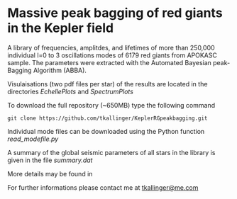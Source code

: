 # Massive peak bagging of red giants in the Kepler field

A library of frequencies, amplitdes, and lifetimes of more than 250,000 individual l=0 to 3 oscillations modes of 6179 red giants from APOKASC sample. The parameters were extracted with the Automated Bayesian peak-Bagging Algorithm (ABBA).

Visulaisations (two pdf files per star) of the results are located in the directories *EchellePlots* and *SpectrumPlots*

To download the full repository (~650MB) type the following command 
```
git clone https://github.com/tkallinger/KeplerRGpeakbagging.git
```
Individual mode files can be downloaded using the Python function *read_modefile.py*

A summary of the global seismic parameters of all stars in the library is given in the file *summary.dat*

More details may be found in <arXiv link>

For further informations please contact me at tkallinger@me.com
